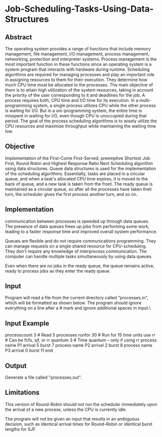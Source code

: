 # Job-Scheduling-Tasks-Using-Data-Structures

## Abstract ##
The operating system provides a range of functions that include memory management, file management, I/O management, process management, networking, protection and interpreter systems. Process management is the most important function in these functions since an operating system is a system program that interacts with hardware during runtime. Scheduling algorithms are required for managing processes and play an important role in assigning resources to them for their execution. They determine how much CPU time must be allocated to the processes. The main objective of them is to attain high utilization of the system resources, taking in account the priority of the user corresponding to it and deadlines for the job. A process requires both, CPU time and I/O time for its execution. In a multi-programming system, a single process utilizes CPU while the other process is waiting for I/O. But in a uni-programming system, the entire time is misspent in waiting for I/O, even though CPU is unoccupied during that period. The goal of the process scheduling algorithms is to wisely utilize the CPU resources and maximize throughput while maintaining the waiting time low. 

## Objective ##
Implementation of the First-Come First-Served, preemptive Shortest Job First, Round Robin and Highest Response Ratio Next Scheduling algorithm using data structures. Queue data structures is used for the implementation of the scheduling algorithms. Essentially, tasks are placed in a circular queue, and when a task's allocated CPU time expires, it is moved to the back of queue, and a new task is taken from the front. The ready queue is maintained as a circular queue, so after all the processes have taken their turn, the scheduler gives the first process another turn, and so on.

## Implementation ##
communication between processes is speeded up through data queues. The presence of data queues frees up jobs from performing some work, leading to a faster response time and improved overall system performance. 

Queues are flexible and do not require communications programming. They can manage requests on a single shared resource for CPU-scheduling. They don't require any knowledge of interprocess communication. The computer can handle multiple tasks simultaneously by using data queues. 

Even when there are no jobs in the ready queue, the queue remains active, ready to process jobs as they enter the ready queue.

## Input ##
Program will read a file from the current directory called "processes.in", which will be formatted as shown below.
The program should ignore everything on a line after a # mark and ignore additional spaces in input.\

## Input Example ##
processcount 3        # Read 5 processes
runfor 30             # Run for 15 time units
use rr                # Can be fcfs, sjf, or rr
quantum 3             # Time quantum – only if using rr
process name P1 arrival 5 burst 7
process name P2 arrival 2 burst 8
process name P3 arrival 0 burst 11
end

## Output ##
Generate a file called "processes.out".

## Limitations ##
This version of Round-Robin should not run the scheduler immediately upon the arrival of a new process,
unless the CPU is currently idle.

The program will not be given an input that results in an ambiguous decision,
such as identical arrival times for Round-Robin or identical burst lengths for SJF.


